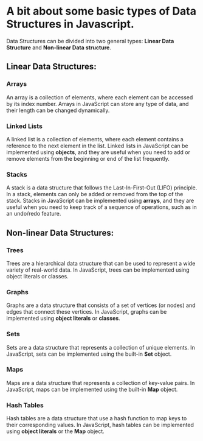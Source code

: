 # A bit about some basic types of Data Structures in Javascript.

Data Structures can be divided into two general types: **Linear Data Structure** and **Non-linear Data structure**. 

## Linear Data Structures:

### Arrays

An array is a collection of elements, where each element can be accessed by its index number. 
Arrays in JavaScript can store any type of data, and their length can be changed dynamically.

### Linked Lists

A linked list is a collection of elements, where each element contains a reference to the next element in the list. 
Linked lists in JavaScript can be implemented using **objects**, 
and they are useful when you need to add or remove elements from the beginning or end of the list frequently.

### Stacks

A stack is a data structure that follows the Last-In-First-Out (LIFO) principle. 
In a stack, elements can only be added or removed from the top of the stack. 
Stacks in JavaScript can be implemented using **arrays**, and they are useful when you need to keep track of a sequence of operations, such as in an undo/redo feature.
  
## Non-linear Data Structures:

### Trees

Trees are a hierarchical data structure that can be used to represent a wide variety of real-world data. 
In JavaScript, trees can be implemented using object literals or classes.

### Graphs

Graphs are a data structure that consists of a set of vertices (or nodes) and edges that connect these vertices. 
In JavaScript, graphs can be implemented using **object literals** or **classes**.

### Sets

Sets are a data structure that represents a collection of unique elements. 
In JavaScript, sets can be implemented using the built-in **Set** object.

### Maps

Maps are a data structure that represents a collection of key-value pairs. 
In JavaScript, maps can be implemented using the built-in **Map** object.

### Hash Tables

Hash tables are a data structure that use a hash function to map keys to their corresponding values. 
In JavaScript, hash tables can be implemented using **object literals** or the **Map** object.
